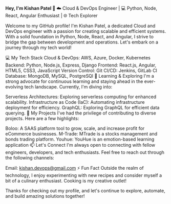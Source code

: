 **Hey, I'm Kishan Patel 👋**
☁️ Cloud & DevOps Engineer | 💻 Python, Node, React, Angular Enthusiast | 🌐 Tech Explorer

Welcome to my GitHub profile! I'm Kishan Patel, a dedicated Cloud and DevOps engineer with a passion for creating scalable and efficient systems. With a solid foundation in Python, Node, React, and Angular, I strive to bridge the gap between development and operations. Let's embark on a journey through my tech world!

💻 My Tech Stack
Cloud & DevOps: AWS, Azure, Docker, Kubernetes
Backend: Python, Node.js, Express, Django
Frontend: React.js, Angular, HTML5, CSS3, JavaScript
Version Control: Git
CI/CD: Jenkins, GitLab CI
Database: MongoDB, MySQL, PostgreSQl
🌱 Learning & Exploring
I'm a strong advocate for continuous learning and staying ahead in the ever-evolving tech landscape. Currently, I'm diving into:

Serverless Architectures: Exploring serverless computing for enhanced scalability.
Infrastructure as Code (IaC): Automating infrastructure deployment for efficiency.
GraphQL: Exploring GraphQL for efficient data querying.
🚀 My Projects
I've had the privilege of contributing to diverse projects. Here are a few highlights:

Boloo: A SAAS platform tool to grow, scale, and increase profit for eCommerce businesses.
M-Trade: MTrade is a stocks management and bonds trading platform.
Youhue: YouHue is an emotion-based learning application
📫 Let's Connect
I'm always open to connecting with fellow engineers, developers, and tech enthusiasts. Feel free to reach out through the following channels:

Email: kishan.devops@gmail.com
⚡ Fun Fact
Outside the realm of technology, I enjoy experimenting with new recipes and consider myself a bit of a culinary enthusiast. Cooking is my creative outlet!

Thanks for checking out my profile, and let's continue to explore, automate, and build amazing solutions together!
